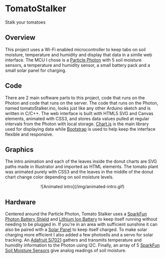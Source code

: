 # TomatoStalker
Stalk your tomatoes

## Overview

This project uses a Wi-Fi enabled microcontroller to keep tabs on soil moisture, temperature and humidity and display that data in a simlle web interface. The MCU I chose is a [Particle Photon](https://docs.particle.io/photon/) with 5 soil moisture sensors, a temperature and humidity sensor, a small battery pack and a small solar panel for charging.

## Code

There are 2 main software parts to this project, code that runs on the Photon and code that runs on the server. The code that runs on the Photon, named tomatoStalker.ino, looks just like any other Arduino sketch and is written in C/C++. The web interface is built with HTML5 SVG and Canvas elements, animated with CSS3, and stores data values pulled at regular intervals from the Photon with local storage. [Chart.js](https://www.chartjs.org/) is the main library used for displaying data while [Bootstrap](https://getbootstrap.com/) is used to help keep the interface flexible and responsive.

## Graphics

The intro animation and each of the leaves inside the donut charts are SVG paths made in Illustrator and imported as HTML elements. The tomato plant was animated purely with CSS3 and the leaves in the middle of the donut chart change color depending on soil moisture levels.
<p align="center">
![Animated intro](/img/animated-intro.gif)
</p>

## Hardware

Centered around the Particle Photon, Tomato Stalker uses a [SparkFun Photon Battery Shield](https://www.sparkfun.com/products/13626) and [Lithium Ion Battery](https://www.sparkfun.com/products/13854) to keep itself running without needing to be plugged in. If you're in an area with sufficient sunshine it can also be paired with a [Solar Panel](https://www.sparkfun.com/products/18725) to keep itself charged. To make solar charging more efficient I also added a few photoells and a servo for solar tracking. An [Adafruit Si7021](https://www.adafruit.com/product/3251) gathers and transmits temperature and humidity information to the Photon using I2C. Finally, an array of 5 [SparkFun Soil Moisture Sensors](https://www.sparkfun.com/products/13322) give analog readings of soil moisture.
